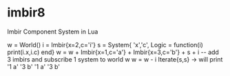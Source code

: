 imbir8
======

Imbir Component System in Lua


 w = World()
   i = Imbir{x=2,c='i'}
   s = System{
      'x','c',
      Logic = function(i)
         print(i.x,i.c)
      end}
   w = w + Imbir{x=1,c='a'} + Imbir{x=3,c='b'} + s + i -- add 3 imbirs and subscribe 1 system to world w
   w = w - i
   Iterate{s,s} -> will print
      '1   a'
      '3   b'
      '1   a'
      '3   b'
